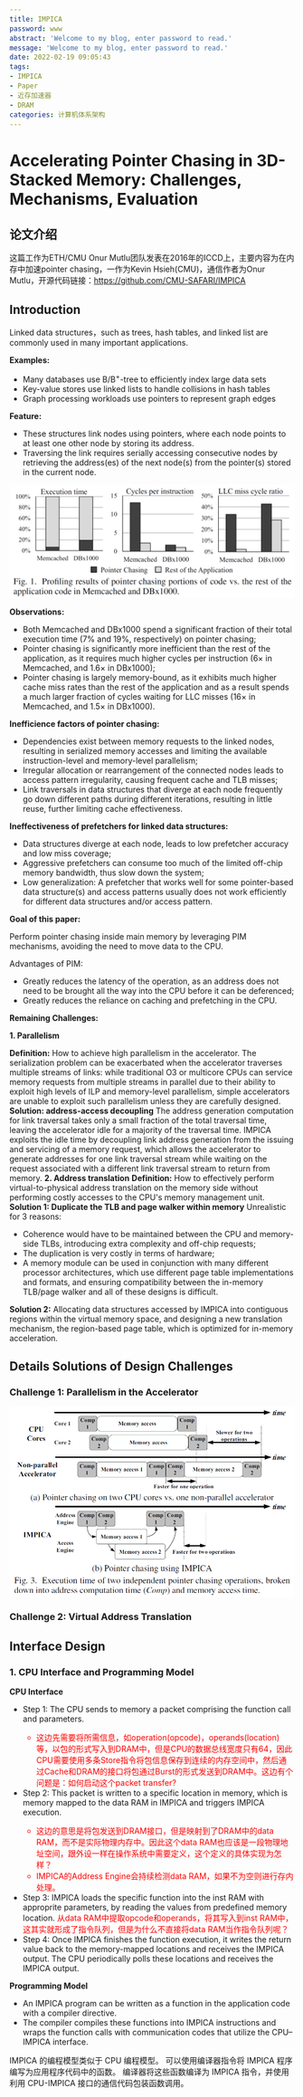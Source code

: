 ```yaml
---
title: IMPICA
password: www
abstract: 'Welcome to my blog, enter password to read.'
message: 'Welcome to my blog, enter password to read.'
date: 2022-02-19 09:05:43
tags:
- IMPICA
- Paper
- 近存加速器
- DRAM
categories: 计算机体系架构
---
```


# Accelerating Pointer Chasing in 3D-Stacked Memory: Challenges, Mechanisms, Evaluation

## 论文介绍

这篇工作为ETH/CMU Onur Mutlu团队发表在2016年的ICCD上，主要内容为在内存中加速pointer chasing，一作为Kevin Hsieh(CMU)，通信作者为Onur Mutlu，开源代码链接：https://github.com/CMU-SAFARI/IMPICA

## Introduction

Linked data structures，such as trees, hash tables, and linked list are commonly used in many important applications.


**Examples:**

- Many databases use B/B<sup>+</sup>-tree to efficiently index large data sets
- Key-value stores use linked lists to handle collisions in hash tables
- Graph processing workloads use pointers to represent graph edges

**Feature:**

- These structures link nodes using pointers, where each node points to at least one other node by storing its address.
- Traversing the link requires serially accessing consecutive nodes by  retrieving the address(es) of the next node(s) from the pointer(s) stored in the current node.

![](./IMPICA/2022-02-19-10-51-03.png)

**Observations:**

- Both Memcached and DBx1000 spend a significant fraction of their total execution time (7% and 19%, respectively) on pointer chasing;
- Pointer chasing is significantly more inefficient than the rest of the application, as it requires much higher cycles per instruction (6× in Memcached, and 1.6× in DBx1000);
- Pointer chasing is largely memory-bound, as it exhibits much higher cache miss rates than the rest of the application and as a result spends a much larger fraction of cycles waiting for LLC misses (16× in Memcached, and 1.5× in DBx1000).

**Inefficience factors of pointer chasing:**

- Dependencies exist between memory requests to the linked nodes, resulting in serialized memory accesses and limiting the available instruction-level and memory-level parallelism;
- Irregular allocation or rearrangement of the connected nodes leads to access pattern irregularity, causing frequent cache and TLB misses;
- Link traversals in data structures that diverge at each node frequently go down different paths during different iterations, resulting in little reuse, further limiting cache effectiveness.

**Ineffectiveness of prefetchers for linked data structures:**

- Data structures diverge at each node, leads to low prefetcher accuracy and low miss coverage;
- Aggressive prefetchers can consume too much of the limited off-chip memory bandwidth, thus slow down the system;
- Low generalization: A prefetcher that works well for some pointer-based data structure(s) and access patterns usually does not work efficiently for different data structures and/or access pattern.

**Goal of this paper:**

Perform pointer chasing inside main memory by leveraging PIM mechanisms, avoiding the need to move data to the CPU.

Advantages of PIM:

- Greatly reduces the latency of the operation, as an address does not need to be brought all the way into the CPU before it can be deferenced;
- Greatly reduces the reliance on caching and prefetching in the CPU.

**Remaining Challenges:**

**1. Parallelism**
  
  **Definition:** How to achieve high parallelism in the accelerator.
  The serialization problem can be exacerbated when the accelerator traverses multiple streams of links: while traditional O3 or multicore CPUs can service memory requests from multiple streams in parallel due to their ability to exploit high levels of ILP and memory-level parallelism, simple accelerators are unable to exploit such parallelism unless they are carefully designed.
  **Solution: address-access decoupling**
  The address generation computation for link traversal takes only a small fraction of the total traversal time, leaving the accelerator idle for a majority of the traversal time. IMPICA exploits the idle time by decoupling link address generation from the issuing and servicing of a memory request, which allows the accelerator to generate addresses for one link traversal stream while waiting on the request associated with a different link traversal stream to return from memory.
**2. Address translation**
   **Definition:** How to effectively perform virtual-to-physical address translation on the memory side without performing costly accesses to the CPU's memory management unit.
   **Solution 1: Duplicate the TLB and page walker within memory**
   Unrealistic for 3 reasons:

   - Coherence would have to be maintained between the CPU and memory-side TLBs, introducing extra complexity and off-chip requests;
   - The duplication is very costly in terms of hardware;
   - A memory module can be used in conjunction with many different processor architectures, which use different page table implementations and formats, and ensuring compatibility between the in-memory TLB/page walker and all of these designs is difficult.

   **Solution 2:**
   Allocating data structures accessed by IMPICA into contiguous regions within the virtual memory space, and designing a new translation mechanism, the region-based page table, which is optimized for in-memory acceleration.

## Details Solutions of Design Challenges

### Challenge 1: Parallelism in the Accelerator

![](./IMPICA/2022-02-19-11-00-11.png)

### Challenge 2: Virtual Address Translation


## Interface Design

### 1. CPU Interface and Programming Model

**CPU Interface**

- Step 1: The CPU sends to memory a packet comprising the function call and parameters.
  <font color=red>
  - 这边先需要将所需信息，如operation(opcode)，operands(location)等，以包的形式写入到DRAM中，但是CPU的数据总线宽度只有64，因此CPU需要使用多条Store指令将包信息保存到连续的内存空间中，然后通过Cache和DRAM的接口将包通过Burst的形式发送到DRAM中。这边有个问题是：如何启动这个packet transfer?
  </font>
- Step 2: This packet is written to a specific location in memory, which is memory mapped to the data RAM in IMPICA and triggers IMPICA execution.
  <font color=red>
  - 这边的意思是将包发送到DRAM接口，但是映射到了DRAM中的data RAM，而不是实际物理内存中。因此这个data RAM也应该是一段物理地址空间，跟外设一样在操作系统中需要定义，这个定义的具体实现为怎样？
  - IMPICA的Address Engine会持续检测data RAM，如果不为空则进行存内处理。
  </font>
- Step 3: IMPICA loads the specific function into the inst RAM with approprite parameters, by reading the values from predefined memory location.
  <font color=red>
  从data RAM中提取opcode和operands，将其写入到inst RAM中，这其实就形成了指令队列，但是为什么不直接将data RAM当作指令队列呢？
  </font>
- Step 4: Once IMPICA finishes the function execution, it writes the return value back to the memory-mapped locations and receives the IMPICA output. The CPU periodically polls these locations and receives the IMPICA output.


**Programming Model**

- An IMPICA program can be written as a function in the application code with a compiler directive.
- The compiler compiles these functions into IMPICA instructions and wraps the function calls with communication codes that utilize the CPU–IMPICA interface.

IMPICA 的编程模型类似于 CPU 编程模型。 可以使用编译器指令将 IMPICA 程序编写为应用程序代码中的函数。 编译器将这些函数编译为 IMPICA 指令，并使用利用 CPU-IMPICA 接口的通信代码包装函数调用。